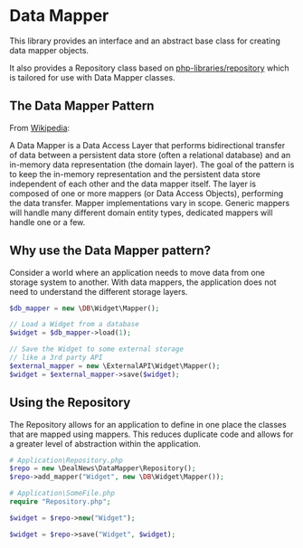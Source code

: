 # Data Mapper

This library provides an interface and an abstract base class for creating
data mapper objects.

It also provides a Repository class based on
[php-libraries/repository](https://gitlab.dealnews.net/php-libraries/repository)
which is tailored for use with Data Mapper classes.

## The Data Mapper Pattern

From [Wikipedia](https://en.wikipedia.org/wiki/Data_mapper_pattern):

A Data Mapper is a Data Access Layer that performs bidirectional transfer of
data between a persistent data store (often a relational database) and an
in-memory data representation (the domain layer). The goal of the pattern is
to keep the in-memory representation and the persistent data store independent
of each other and the data mapper itself. The layer is composed of one or
more mappers (or Data Access Objects), performing the data transfer. Mapper
implementations vary in scope. Generic mappers will handle many different
domain entity types, dedicated mappers will handle one or a few.

## Why use the Data Mapper pattern?

Consider a world where an application needs to move data from one storage
system to another. With data mappers, the application does not need to
understand the different storage layers.

```php
$db_mapper = new \DB\Widget\Mapper();

// Load a Widget from a database
$widget = $db_mapper->load(1);

// Save the Widget to some external storage
// like a 3rd party API
$external_mapper = new \ExternalAPI\Widget\Mapper();
$widget = $external_mapper->save($widget);
```

## Using the Repository

The Repository allows for an application to define in one place the classes
that are mapped using mappers. This reduces duplicate code and allows for a
greater level of abstraction within the application.

```php
# Application\Repository.php
$repo = new \DealNews\DataMapper\Repository();
$repo->add_mapper("Widget", new \DB\Widget\Mapper());
```
```php
# Application\SomeFile.php
require "Repository.php";

$widget = $repo->new("Widget");

$widget = $repo->save("Widget", $widget);
```
